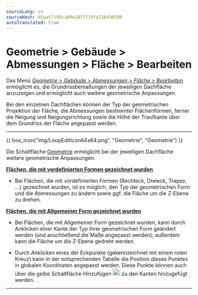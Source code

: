 ```yaml
---
sourceLang: cs
sourceHash: 45aaf7195ca89a187ff33fa21b430589
autoTranslated: true
---
```


# Geometrie &gt; Gebäude &gt; Abmessungen &gt; Fläche &gt; Bearbeiten

<p> Das Menü <u><i>Geometrie &gt; Gebäude &gt; Abmessungen &gt; Fläche &gt; Bearbeiten</i></u> ermöglicht es, die Grundrissbemaßungen der jeweiligen Dachfläche anzuzeigen und ermöglicht auch weitere geometrische Anpassungen.

<p>
Bei den einzelnen Dachflächen können der Typ der geometrischen Projektion der Fläche, die Abmessungen bestimmter Flächenformen, ferner die Neigung und Neigungsrichtung sowie die Höhe der Traufkante über dem Grundriss der Fläche angepasst werden.
</p>

<hr class="main"> <!-- Vodorovná čára jako oddělovač sekce -->

{{ box_icon("img/LoopEditIcon64x64.png", "Geometrie", "Geometrie") }}

<p>
Die Schaltfläche <u>Geometrie</u> ermöglicht bei der jeweiligen Dachfläche weitere geometrische Anpassungen.
</p>

<p><b><u>Flächen, die mit vordefinierten Formen gezeichnet wurden</u></b></p>

<ul>
<li>
<p>
Bei Flächen, die mit vordefinierten Formen (Rechteck, Dreieck, Trapez, ...) gezeichnet wurden, ist es möglich, den Typ der geometrischen Form und die Abmessungen zu ändern sowie ggf. die Fläche um die Z-Ebene zu drehen.
</p>
</li>
</ul>

<p><b><u>Flächen, die mit Allgemeiner Form gezeichnet wurden</u></b></p>

<ul>
<li>
<p>
Bei Flächen, die mit Allgemeiner Form gezeichnet wurden, kann durch Anklicken einer Kante der Typ ihrer geometrischen Form geändert werden (und anschließend die Maße angepasst werden); außerdem kann die Fläche um die Z-Ebene gedreht werden.
</p>
</li>
<li>
<p>
Durch Anklicken eines der Eckpunkte (gekennzeichnet mit einem roten Kreuz) kann in der entsprechenden Tabelle die Position dieses Punktes in globalen Koordinaten angepasst werden.
Diese Punkte können auch über die gelbe Schaltfläche Hinzufügen 
<img src="img/AddButtonRound.png" alt="AddButtonRound.png" width="20"> zu den Kanten hinzugefügt werden.
</p>
</li>
</ul>

<hr class="main"> <!-- Vodorovná čára jako oddělovač sekce -->

<!-- product: HiStruct Roofs -->